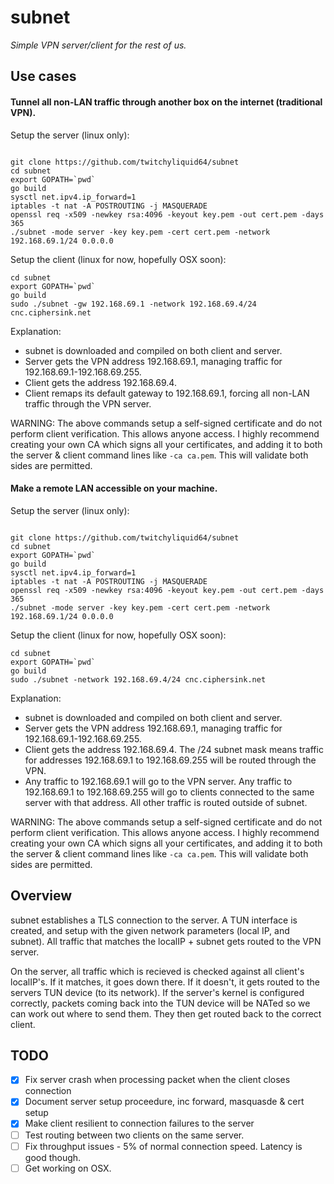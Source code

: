 
# subnet

_Simple VPN server/client for the rest of us._

## Use cases

#### Tunnel all non-LAN traffic through another box on the internet (traditional VPN).

Setup the server (linux only):

```shell

git clone https://github.com/twitchyliquid64/subnet
cd subnet
export GOPATH=`pwd`
go build
sysctl net.ipv4.ip_forward=1
iptables -t nat -A POSTROUTING -j MASQUERADE
openssl req -x509 -newkey rsa:4096 -keyout key.pem -out cert.pem -days 365
./subnet -mode server -key key.pem -cert cert.pem -network 192.168.69.1/24 0.0.0.0
```

Setup the client (linux for now, hopefully OSX soon):

```shell
cd subnet
export GOPATH=`pwd`
go build
sudo ./subnet -gw 192.168.69.1 -network 192.168.69.4/24 cnc.ciphersink.net
```

Explanation:
 * subnet is downloaded and compiled on both client and server.
 * Server gets the VPN address 192.168.69.1, managing traffic for 192.168.69.1-192.168.69.255.
 * Client gets the address 192.168.69.4.
 * Client remaps its default gateway to 192.168.69.1, forcing all non-LAN traffic through the VPN server.

WARNING: The above commands setup a self-signed certificate and do not perform client verification. This allows anyone access. I highly recommend creating your own
CA which signs all your certificates, and adding it to both the server & client command lines like `-ca ca.pem`. This will validate both sides are permitted.

#### Make a remote LAN accessible on your machine.

Setup the server (linux only):

```shell

git clone https://github.com/twitchyliquid64/subnet
cd subnet
export GOPATH=`pwd`
go build
sysctl net.ipv4.ip_forward=1
iptables -t nat -A POSTROUTING -j MASQUERADE
openssl req -x509 -newkey rsa:4096 -keyout key.pem -out cert.pem -days 365
./subnet -mode server -key key.pem -cert cert.pem -network 192.168.69.1/24 0.0.0.0
```

Setup the client (linux for now, hopefully OSX soon):

```shell
cd subnet
export GOPATH=`pwd`
go build
sudo ./subnet -network 192.168.69.4/24 cnc.ciphersink.net
```

Explanation:
 * subnet is downloaded and compiled on both client and server.
 * Server gets the VPN address 192.168.69.1, managing traffic for 192.168.69.1-192.168.69.255.
 * Client gets the address 192.168.69.4. The /24 subnet mask means traffic for addresses 192.168.69.1 to 192.168.69.255 will be routed through the VPN.
 * Any traffic to 192.168.69.1 will go to the VPN server. Any traffic to 192.168.69.1 to 192.168.69.255 will go to clients connected to the same server with that address. All other traffic is routed outside of subnet.

WARNING: The above commands setup a self-signed certificate and do not perform client verification. This allows anyone access. I highly recommend creating your own
CA which signs all your certificates, and adding it to both the server & client command lines like `-ca ca.pem`. This will validate both sides are permitted.


## Overview

subnet establishes a TLS connection to the server. A TUN interface is created, and setup with the given network parameters (local IP, and subnet). All traffic that matches the localIP + subnet gets routed to the VPN server.

On the server, all traffic which is recieved is checked against all client's localIP's. If it matches, it goes down there. If it doesn't, it gets routed to the servers TUN device (to its network). If the server's kernel is configured correctly, packets coming back into the TUN device will be NATed so we can work out where to send them. They then get routed back to the correct client.

## TODO

 - [x] Fix server crash when processing packet when the client closes connection
 - [x] Document server setup proceedure, inc forward, masquasde & cert setup
 - [x] Make client resilient to connection failures to the server
 - [ ] Test routing between two clients on the same server.
 - [ ] Fix throughput issues - 5% of normal connection speed. Latency is good though.
 - [ ] Get working on OSX.
